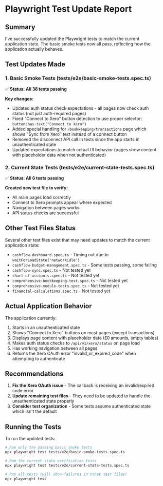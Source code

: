 # Playwright Test Update Report

## Summary
I've successfully updated the Playwright tests to match the current application state. The basic smoke tests now all pass, reflecting how the application actually behaves.

## Test Updates Made

### 1. Basic Smoke Tests (tests/e2e/basic-smoke-tests.spec.ts)
✅ **Status: All 38 tests passing**

**Key changes:**
- Updated auth status check expectations - all pages now check auth status (not just auth-required pages)
- Fixed "Connect to Xero" button detection to use proper selector: `button:has-text("Connect to Xero")`
- Added special handling for `/bookkeeping/transactions` page which shows "Sync from Xero" text instead of a connect button
- Removed the disconnect API call in tests since the app starts in unauthenticated state
- Updated expectations to match actual UI behavior (pages show content with placeholder data when not authenticated)

### 2. Current State Tests (tests/e2e/current-state-tests.spec.ts)
✅ **Status: All 6 tests passing**

**Created new test file to verify:**
- All main pages load correctly
- Connect to Xero prompts appear where expected
- Navigation between pages works
- API status checks are successful

## Other Test Files Status

Several other test files exist that may need updates to match the current application state:
- `cashflow-dashboard.spec.ts` - Timing out due to `waitForLoadState('networkidle')`
- `cashflow-budget-management.spec.ts` - Some tests passing, some failing
- `cashflow-sync.spec.ts` - Not tested yet
- `chart-of-accounts.spec.ts` - Not tested yet
- `comprehensive-bookkeeping-test.spec.ts` - Not tested yet
- `comprehensive-module-tests.spec.ts` - Not tested yet
- `financial-calculations.spec.ts` - Not tested yet

## Actual Application Behavior

The application currently:
1. Starts in an unauthenticated state
2. Shows "Connect to Xero" buttons on most pages (except transactions)
3. Displays page content with placeholder data (£0 amounts, empty tables)
4. Makes auth status checks to `/api/v1/xero/status` on page load
5. Has working navigation between all pages
6. Returns the Xero OAuth error "invalid_or_expired_code" when attempting to authenticate

## Recommendations

1. **Fix the Xero OAuth issue** - The callback is receiving an invalid/expired code error
2. **Update remaining test files** - They need to be updated to handle the unauthenticated state properly
3. **Consider test organization** - Some tests assume authenticated state which isn't the default

## Running the Tests

To run the updated tests:
```bash
# Run only the passing basic smoke tests
npx playwright test tests/e2e/basic-smoke-tests.spec.ts

# Run the current state verification tests
npx playwright test tests/e2e/current-state-tests.spec.ts

# Run all tests (will show failures in other test files)
npx playwright test
```